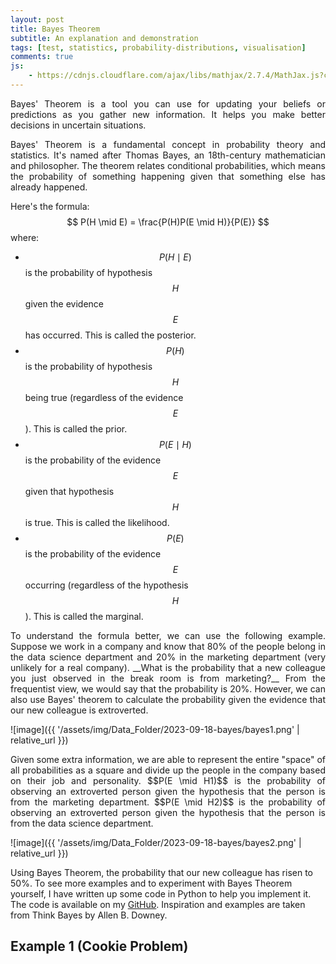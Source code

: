 ```yaml
---
layout: post
title: Bayes Theorem
subtitle: An explanation and demonstration
tags: [test, statistics, probability-distributions, visualisation]
comments: true
js:
    - https://cdnjs.cloudflare.com/ajax/libs/mathjax/2.7.4/MathJax.js?config=TeX-MML-AM_CHTML
---
```


<div style="text-align: justify">
Bayes' Theorem is a tool you can use for updating your beliefs or predictions as you gather 
new information. It helps you make better decisions in uncertain situations.

Bayes' Theorem is a fundamental concept in probability theory and statistics. It's named after Thomas Bayes, an 
18th-century mathematician and philosopher. The theorem relates conditional probabilities, which means the probability 
of something happening given that something else has already happened.
</div>

Here's the formula:
$$
P(H \mid E) = \frac{P(H)P(E \mid H)}{P(E)}
$$
where:
* $$P(H \mid E)$$ is the probability of hypothesis $$H$$ given the evidence $$E$$ has occurred. This is called the posterior.
* $$P(H)$$ is the probability of hypothesis $$H$$ being true (regardless of the evidence $$E$$). This is called the prior.
* $$P(E \mid H)$$ is the probability of the evidence $$E$$ given that hypothesis $$H$$ is true. This is called the likelihood.
* $$P(E)$$ is the probability of the evidence $$E$$ occurring (regardless of the hypothesis $$H$$). This is called the marginal.

<div style="text-align: justify">
To understand the formula better, we can use the following example. Suppose we work in a company and know that 80% of 
the people belong in the data science department and 20% in the marketing department (very unlikely for a real company). 
__What is the probability that a new colleague you just observed in the break room is from marketing?__ 
From the frequentist view, we would say that the probability is 20%. However, we can also use Bayes' theorem to 
calculate the probability given the evidence that our new colleague is extroverted.
</div>

![image]({{ '/assets/img/Data_Folder/2023-09-18-bayes/bayes1.png' | relative_url }})

<div style="text-align: justify">
Given some extra information, we are able to represent the entire "space" of all probabilities as a square and divide 
up the people in the company based on their job and personality. $$P(E \mid H1)$$ is the probability of observing an 
extroverted person given the hypothesis that the person is from the marketing department. $$P(E \mid H2)$$ is the 
probability of observing an extroverted person given the hypothesis that the person is from the data science department.
</div>

![image]({{ '/assets/img/Data_Folder/2023-09-18-bayes/bayes2.png' | relative_url }})

Using Bayes Theorem, the probability that our new colleague has risen to 50%. To see more examples and to experiment with
Bayes Theorem yourself, I have written up some code in Python to help you implement it. The code is available on my
[GitHub](https://github.com/jjo21/Bayes/blob/main/bayes.py). Inspiration and examples are taken from Think Bayes by Allen B.
Downey.

Example 1 (Cookie Problem)
--------------------------




